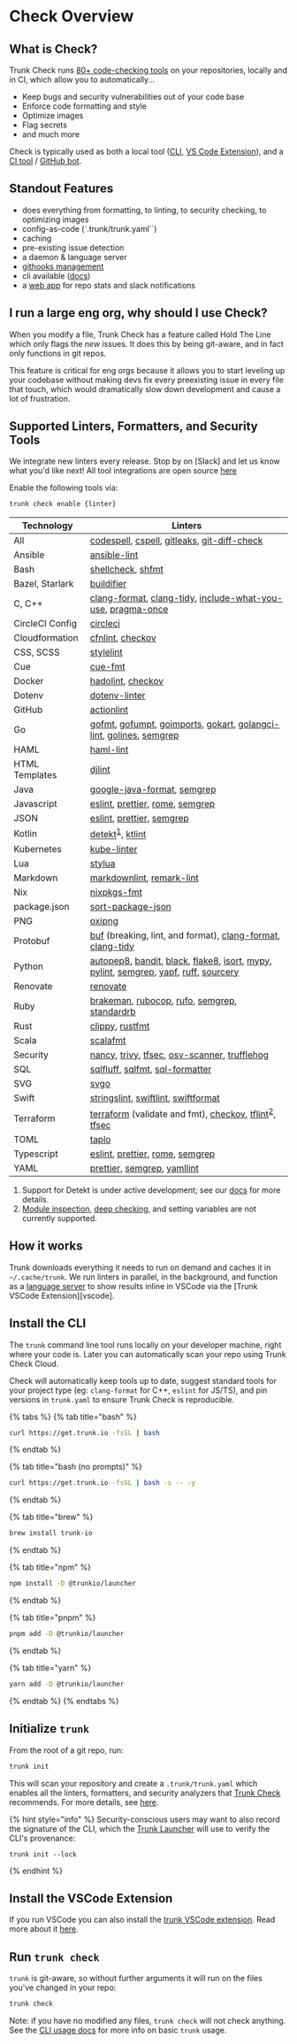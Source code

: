 # Check Overview

## What is Check?

Trunk Check runs [80+ code-checking tools](https://github.com/trunk-io/plugins) on your repositories, locally and in CI, which allow you to automatically...

* Keep bugs and security vulnerabilities out of your code base
* Enforce code formatting and style
* Optimize images
* Flag secrets
* and much more

Check is typically used as both a local tool ([CLI](cli/readme.md), [VS Code Extension](https://marketplace.visualstudio.com/items?itemName=trunk.io)), and a [CI tool](continuous-integration.md) / [GitHub bot](get-started/github-integration.md).

## Standout Features

- does everything from formatting, to linting, to security checking, to optimizing images
- config-as-code (`.trunk/trunk.yaml``)
- caching
- pre-existing issue detection
- a daemon & language server
- [githooks management](actions/git-hooks.md)
- cli available ([docs](cli/readme.md))
- a [web app](https://app.trunk.io/) for repo stats and slack notifications


## I run a large eng org, why should I use Check?

When you modify a file, Trunk Check has a feature called Hold The Line which only flags the *new* issues. It does this by being git-aware, and in fact only functions in git repos.

This feature is critical for eng orgs because it allows you to start leveling up your codebase without making devs fix every preexisting issue in every file that touch, which would dramatically slow down development and cause a lot of frustration.

## Supported Linters, Formatters, and Security Tools

We integrate new linters every release. Stop by on [Slack] and let us know what you'd like next! All
tool integrations are open source [here](https://github.com/trunk-io/plugins)

Enable the following tools via:

```bash
trunk check enable {linter}
```

| Technology      | Linters                                                                                                   |
| --------------- | --------------------------------------------------------------------------------------------------------- |
| All             | [codespell], [cspell], [gitleaks], [git-diff-check]                                                       |
| Ansible         | [ansible-lint]                                                                                            |
| Bash            | [shellcheck], [shfmt]                                                                                     |
| Bazel, Starlark | [buildifier]                                                                                              |
| C, C++          | [clang-format], [clang-tidy], [include-what-you-use], [pragma-once]                                       |
| CircleCI Config | [circleci]                                                                                                |
| Cloudformation  | [cfnlint], [checkov]                                                                                      |
| CSS, SCSS       | [stylelint]                                                                                               |
| Cue             | [cue-fmt]                                                                                                 |
| Docker          | [hadolint], [checkov]                                                                                     |
| Dotenv          | [dotenv-linter]                                                                                           |
| GitHub          | [actionlint]                                                                                              |
| Go              | [gofmt], [gofumpt], [goimports], [gokart], [golangci-lint], [golines], [semgrep]                          |
| HAML            | [haml-lint]                                                                                               |
| HTML Templates  | [djlint]                                                                                                  |
| Java            | [google-java-format], [semgrep]                                                                           |
| Javascript      | [eslint], [prettier], [rome], [semgrep]                                                                   |
| JSON            | [eslint], [prettier], [semgrep]                                                                           |
| Kotlin          | [detekt]<sup><a href="#note-detekt">1</a></sup>, [ktlint]                                                 |
| Kubernetes      | [kube-linter]                                                                                             |
| Lua             | [stylua]                                                                                                  |
| Markdown        | [markdownlint], [remark-lint]                                                                             |
| Nix             | [nixpkgs-fmt]                                                                                             |
| package.json    | [sort-package-json]                                                                                       |
| PNG             | [oxipng]                                                                                                  |
| Protobuf        | [buf] (breaking, lint, and format), [clang-format], [clang-tidy]                                          |
| Python          | [autopep8], [bandit], [black], [flake8], [isort], [mypy], [pylint], [semgrep], [yapf], [ruff], [sourcery] |
| Renovate        | [renovate]                                                                                                |
| Ruby            | [brakeman], [rubocop], [rufo], [semgrep], [standardrb]                                                    |
| Rust            | [clippy], [rustfmt]                                                                                       |
| Scala           | [scalafmt]                                                                                                |
| Security        | [nancy], [trivy], [tfsec], [osv-scanner], [trufflehog]                                                    |
| SQL             | [sqlfluff], [sqlfmt], [sql-formatter]                                                                     |
| SVG             | [svgo]                                                                                                    |
| Swift           | [stringslint], [swiftlint], [swiftformat]                                                                 |
| Terraform       | [terraform] (validate and fmt), [checkov], [tflint]<sup><a href="#note-tflint">2</a></sup>, [tfsec]       |
| TOML            | [taplo]                                                                                                   |
| Typescript      | [eslint], [prettier], [rome], [semgrep]                                                                   |
| YAML            | [prettier], [semgrep], [yamllint]                                                                         |

[actionlint]: https://github.com/rhysd/actionlint#readme
[ansible-lint]: https://github.com/ansible/ansible-lint#readme
[autopep8]: https://github.com/hhatto/autopep8#readme
[bandit]: https://github.com/PyCQA/bandit#readme
[black]: https://github.com/psf/black#readme
[brakeman]: https://github.com/presidentbeef/brakeman#readme
[buf]: https://github.com/bufbuild/buf#readme
[buildifier]: https://github.com/bazelbuild/buildtools/blob/master/buildifier/README.md
[checkov]: https://github.com/bridgecrewio/checkov#readme
[cfnlint]: https://github.com/aws-cloudformation/cfn-lint#readme
[circleci]: https://github.com/CircleCI-Public/circleci-cli#readme
[clang-format]: https://clang.llvm.org/docs/ClangFormat.html
[clang-tidy]: https://clang.llvm.org/extra/clang-tidy/
[clippy]: https://github.com/rust-lang/rust-clippy#readme
[codespell]: https://github.com/codespell-project/codespell#readme
[cspell]: https://github.com/streetsidesoftware/cspell#readme
[cue-fmt]: https://cuelang.org/
[detekt]: https://github.com/detekt/detekt#readme
[djlint]: https://github.com/Riverside-Healthcare/djlint#readme
[dotenv-linter]: https://github.com/dotenv-linter/dotenv-linter#readme
[eslint]: https://github.com/eslint/eslint#readme
[flake8]: https://github.com/PyCQA/flake8#readme
[git-diff-check]: https://git-scm.com/docs/git-diff
[gitleaks]: https://github.com/zricethezav/gitleaks#readme
[gofmt]: https://pkg.go.dev/cmd/gofmt
[gofumpt]: https://pkg.go.dev/mvdan.cc/gofumpt
[goimports]: https://pkg.go.dev/golang.org/x/tools/cmd/goimports
[gokart]: https://github.com/praetorian-inc/gokart
[golangci-lint]: https://github.com/golangci/golangci-lint#readme
[golines]: https://pkg.go.dev/github.com/segmentio/golines
[google-java-format]: https://github.com/google/google-java-format#readme
[hadolint]: https://github.com/hadolint/hadolint#readme
[haml-lint]: https://github.com/sds/haml-lint#readme
[include-what-you-use]: https://github.com/include-what-you-use/include-what-you-use#readme
[isort]: https://github.com/PyCQA/isort#readme
[ktlint]: https://github.com/pinterest/ktlint#readme
[kube-linter]: https://github.com/stackrox/kube-linter#readme
[markdownlint]: https://github.com/DavidAnson/markdownlint#readme
[mypy]: https://github.com/python/mypy#readme
[nancy]: https://github.com/sonatype-nexus-community/nancy#readme
[nixpkgs-fmt]: https://github.com/nix-community/nixpkgs-fmt
[oxipng]: https://github.com/shssoichiro/oxipng#readme
[osv-scanner]: https://github.com/google/osv-scanner
[pragma-once]: linters/pragma-once/readme.md
[prettier]: https://github.com/prettier/prettier#readme
[pylint]: https://github.com/PyCQA/pylint#readme
[remark-lint]: https://github.com/remarkjs/remark-lint#readme
[renovate]: https://github.com/renovatebot/renovate#readme
[rome]: https://github.com/rome/tools#readme
[rubocop]: https://github.com/rubocop/rubocop#readme
[ruff]: https://github.com/charliermarsh/ruff
[rufo]: https://github.com/ruby-formatter/rufo#readme
[rustfmt]: https://github.com/rust-lang/rustfmt#readme
[scalafmt]: https://github.com/scalameta/scalafmt#readme
[semgrep]: https://github.com/returntocorp/semgrep#readme
[shellcheck]: https://github.com/koalaman/shellcheck#readme
[shfmt]: https://github.com/mvdan/sh#readme
[sort-package-json]: https://github.com/keithamus/sort-package-json#readme
[sql-formatter]: https://github.com/sql-formatter-org/sql-formatter#readme
[sqlfluff]: https://github.com/sqlfluff/sqlfluff#readme
[sqlfmt]: https://github.com/tconbeer/sqlfmt#readme
[standardrb]: https://github.com/testdouble/standard#readme
[stringslint]: https://github.com/dral3x/StringsLint#readme
[stylelint]: https://github.com/stylelint/stylelint#readme
[stylua]: https://github.com/JohnnyMorganz/StyLua/tree/main
[sourcery]: https://sourcery.ai/
[svgo]: https://github.com/svg/svgo#readme
[swiftformat]: https://github.com/nicklockwood/SwiftFormat#readme
[swiftlint]: https://github.com/realm/SwiftLint#readme
[taplo]: https://github.com/tamasfe/taplo#readme
[terraform]: https://developer.hashicorp.com/terraform/cli/code
[tflint]: https://github.com/terraform-linters/tflint#readme
[tfsec]: https://github.com/aquasecurity/tfsec
[trivy]: https://github.com/aquasecurity/trivy#readme
[trufflehog]: https://github.com/trufflesecurity/trufflehog/
[yamllint]: https://github.com/adrienverge/yamllint#readme
[yapf]: https://github.com/google/yapf#readme

<sup><ol>

<li><a aria-hidden="true" tabindex="-1" class="customAnchor" id="note-detekt"></a>
Support for Detekt is under active development; see our <a href="https://docs.trunk.io/docs/check-supported-linters#detekt">docs</a> for more
details.
</li>

<li><a aria-hidden="true" tabindex="-1" class="customAnchor" id="note-tflint"></a>
<a href="https://github.com/terraform-linters/tflint/blob/master/docs/user-guide/module-inspection.md">Module inspection</a>, <a href="https://github.com/terraform-linters/tflint-ruleset-aws/blob/master/docs/deep_checking.md">deep checking</a>, and setting variables are not currently supported.
</li>

</ol></sup>

## How it works

Trunk downloads everything it needs to run on demand and caches it in `~/.cache/trunk`. We run
linters in parallel, in the background, and function as a
[language server](https://microsoft.github.io/language-server-protocol) to show results inline in
VSCode via the [Trunk VSCode Extension][vscode].

## Install the CLI

The `trunk` command line tool runs locally on your developer machine, right where your code is. Later you can automatically scan your repo using Trunk Check Cloud.

Check will automatically keep tools up to date, suggest standard tools for your project type (eg: `clang-format` for C++, `eslint` for JS/TS), and pin versions in `trunk.yaml` to ensure Trunk Check is reproducible.

{% tabs %}
{% tab title="bash" %}
```bash
curl https://get.trunk.io -fsSL | bash
```
{% endtab %}

{% tab title="bash (no prompts)" %}
```bash
curl https://get.trunk.io -fsSL | bash -s -- -y
```
{% endtab %}

{% tab title="brew" %}
```bash
brew install trunk-io
```
{% endtab %}

{% tab title="npm" %}
```bash
npm install -D @trunkio/launcher
```
{% endtab %}

{% tab title="pnpm" %}
```bash
pnpm add -D @trunkio/launcher
```
{% endtab %}

{% tab title="yarn" %}
```bash
yarn add -D @trunkio/launcher
```
{% endtab %}
{% endtabs %}

## Initialize `trunk`

From the root of a git repo, run:

```bash
trunk init
```

This will scan your repository and create a `.trunk/trunk.yaml` which enables all the linters, formatters, and security analyzers that [Trunk Check](./) recommends. For more details, see [here](cli/init-in-a-git-repo.md).

{% hint style="info" %}
Security-conscious users may want to also record the signature of the CLI, which the [Trunk Launcher](reference/components.md#trunk-launcher) will use to verify the CLI's provenance:

```
trunk init --lock
```
{% endhint %}

## Install the VSCode Extension

If you run VSCode you can also install the [trunk VSCode extension](vscode:extension/Trunk.io). Read more about it [here](https://marketplace.visualstudio.com/items?itemName=Trunk.io).

## Run `trunk check`

`trunk` is git-aware, so without further arguments it will run on the files you've changed in your repo:

```bash
trunk check
```

Note: if you have no modified any files, `trunk check` will not check anything. See the [CLI usage docs](cli/usage.md) for more info on basic `trunk` usage.
